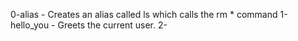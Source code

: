 0-alias - Creates an alias called ls which calls the rm * command
1-hello_you - Greets the current user.
2-
